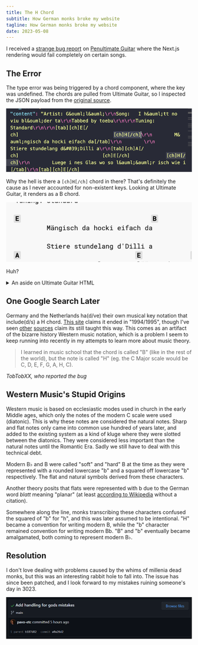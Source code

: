 ```yaml
---
title: The H Chord
subtitle: How German monks broke my website
tagline: How German monks broke my website
date: 2023-05-08
---
```


I received a [strange bug report](https://github.com/pavo-etc/penultimate-guitar/issues/41) on [Penultimate Guitar](https://pg.zachmanson.com) where the Next.js rendering would fail completely on certain songs.

## The Error

The type error was being triggered by a chord component, where the key was undefined. The chords are pulled from Ultimate Guitar, so I inspected the JSON payload from the [original source](https://tabs.ultimate-guitar.com/tab/1684995).

![](ug.png)

Why the hell is there a `[ch]H[/ch]` chord in there? That's definitely the cause as I never accounted for non-existent keys. Looking at Ultimate Guitar, it renders as a B chord.

![](ug-rendered.png)

Huh?

<details markdown="1">
<summary>An aside on Ultimate Guitar HTML</summary>
The way Ultimate Guitar handles data is bizarre. It passes a static HTML page to the client, but this page doesn't contain any chords, lyrics or metadata. This information is all contained within a giant JSON payload in an escaped string within an attribute of a random `div`, and is rendered using client side JavaScript. This contains all the metadata, the content of the songs, the chord patterns and a ton of other information. Why isn't this just incrementally statically generated? Or SSR?
</details>

## One Google Search Later

Germany and the Netherlands ha(d/ve) their own musical key notation that include(d/s) a H chord. [This site](https://www.guitarsite.com/newsletters/010122/12.shtml) claims it ended in "1994/1995", though I've seen [other](https://github.com/pavo-etc/penultimate-guitar/issues/41#issuecomment-1538452351) [sources](https://www.reddit.com/r/musictheory/comments/8rn0ve) claim its still taught this way. This comes as an artifact of the bizarre history Western music notation, which is a problem I seem to keep running into recently in my attempts to learn more about music theory.

> I learned in music school that the chord is called "B" (like in the rest of the world), but the note is called "H" (eg. the C Major scale would be C, D, E, F, G, A, H, C).

<cite>TobTobXX, who reported the bug</cite>

## Western Music's Stupid Origins

Western music is based on ecclesiastic modes used in church in the early Middle ages, which only the notes of the modern C scale were used (diatonic). This is why these notes are considered the natural notes. Sharp and flat notes only came into common use hundred of years later, and added to the existing system as a kind of kluge where they were slotted between the diatonics. They were considered less important than the natural notes until the Romantic Era. Sadly we still have to deal with this technical debt.

Modern B♭ and B were called "soft" and "hard" B at the time as they were represented with a rounded lowercase "b" and a squared off lowercase "b" respectively. The flat and natural symbols derived from these characters.

Another theory posits that flats were represented with b due to the German word _blatt_ meaning "planar" (at least [according to Wikipedia](<https://en.wikipedia.org/wiki/Flat_(music)>) without a citation).

Somewhere along the line, monks transcribing these characters confused the squared of "b" for "h", and this was later assumed to be intentional. "H" became a convention for writing modern B, while the "b" character remained convention for writing modern Bb. "B" and "b" eventually became amalgamated, both coming to represent modern B♭.

## Resolution

I don't love dealing with problems caused by the whims of millenia dead monks, but this was an interesting rabbit hole to fall into. The issue has since been patched, and I look forward to my mistakes ruining someone's day in 3023.

![](commit.png)
